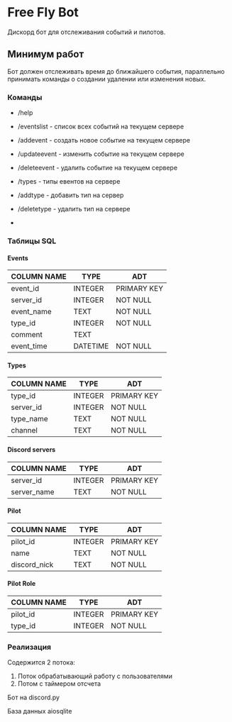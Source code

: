 # Free Fly Bot

Дискорд бот для отслеживания событий и пилотов.

## Минимум работ

Бот должен отслеживать время до ближайшего события, параллельно принимать команды о создании удалении или изменения новых.

### Команды

- /help
- /eventslist - список всех событий на текущем сервере
- /addevent - создать новое событие на текущем сервере
- /updateevent - изменить событие на текущем сервере
- /deleteevent - удалить событие на текущем сервере

- /types - типы евентов на сервере
- /addtype - добавить тип на сервер
- /deletetype - удалить тип на сервере

-

### Таблицы SQL

#### Events

| COLUMN NAME | TYPE    | ADT         |
|------------|----------|-------------|
| event_id   | INTEGER  | PRIMARY KEY |
| server_id  | INTEGER  | NOT NULL    |
| event_name | TEXT     | NOT NULL    |
| type_id    | INTEGER  | NOT NULL    |
| comment    | TEXT     |             |
| event_time | DATETIME | NOT NULL    |

#### Types

| COLUMN NAME | TYPE    | ADT         |
|-----------|---------|-------------|
| type_id   | INTEGER | PRIMARY KEY |
| server_id | INTEGER | NOT NULL    |
| type_name | TEXT    | NOT NULL    |
| channel   | TEXT    | NOT NULL    |

#### Discord servers

| COLUMN NAME | TYPE    | ADT         |
|-------------|---------|-------------|
| server_id   | INTEGER | PRIMARY KEY |
| server_name | TEXT    | NOT NULL    |

#### Pilot

| COLUMN NAME | TYPE    | ADT         |
|--------------|---------|-------------|
| pilot_id     | INTEGER | PRIMARY KEY |
| name         | TEXT    | NOT NULL    |
| discord_nick | TEXT    | NOT NULL    |

#### Pilot Role

| COLUMN NAME | TYPE    | ADT         |
|----------|---------|-------------|
| pilot_id | INTEGER | PRIMARY KEY |
| type_id  | INTEGER | NOT NULL    |

### Реализация

Содержится 2 потока:

1) Поток обрабатывающий работу с пользователями
2) Потом с таймером отсчета

Бот на discord.py

База данных aiosqlite
